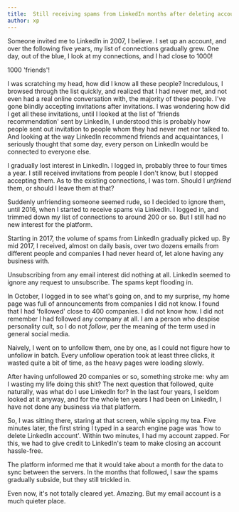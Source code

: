 ```yaml
---
title:  Still receiving spams from LinkedIn months after deleting account
author: xp
---
```

Someone invited me to LinkedIn in 2007, I believe. I set up an account, and over the following five years, my list of connections gradually grew. One day, out of the blue, I look at my connections, and I had close to 1000!

1000 'friends'!

I was scratching my head, how did I know all these people? Incredulous, I browsed through the list quickly, and realized that I had never met, and not even had a real online conversation with, the majority of these people. I've gone blindly accepting invitations after invitations. I was wondering how did I get all these invitations, until I looked at the list of 'friends recommendation' sent by LinkedIn, I understood this is probably how people sent out invitation to people whom they had never met nor talked to. And looking at the way LinkedIn recommend friends and acquaintances, I seriously thought that some day, every person on LinkedIn would be connected to everyone else.

I gradually lost interest in LinkedIn. I logged in, probably three to four times a year. I still received invitations from people I don't know, but I stopped accepting them. As to the existing connections, I was torn. Should I <em>unfriend</em> them, or should I leave them at that?

Suddenly unfriending someone seemed rude, so I decided to ignore them, until 2016, when I started to receive spams via LinkedIn. I logged in, and trimmed down my list of connections to around 200 or so. But I still had no new interest for the platform.

Starting in 2017, the volume of spams from LinkedIn gradually picked up. By mid 2017, I received, almost on daily basis, over two dozens emails from different people and companies I had never heard of, let alone having any business with.

Unsubscribing from any email interest did nothing at all. LinkedIn seemed to ignore any request to unsubscribe. The spams kept flooding in.

In October, I logged in to see what's going on, and to my surprise, my home page was full of announcements from companies I did not know. I found that I had 'followed' close to 400 companies. I did not know how. I did not remember I had followed any company at all. I am a person who despise personality cult, so I do not <em>follow</em>, per the meaning of the term used in general social media.

Naively, I went on to unfollow them, one by one, as I could not figure how to unfollow in batch. Every unfollow operation took at least three clicks, it wasted quite a bit of time, as the heavy pages were loading slowly.

After having unfollowed 20 companies or so, something stroke me: why am I wasting my life doing this shit? The next question that followed, quite naturally, was what do I use LinkedIn for? In the last four years, I seldom looked at it anyway, and for the whole ten years I had been on LinkedIn, I have not done any business via that platform.

So, I was sitting there, staring at that screen, while sipping my tea. Five minutes later, the first string I typed in a search engine page was 'how to delete LinkedIn account'.  Within two minutes, I had my account zapped. For this, we had to give credit to LinkedIn's team to make closing an account hassle-free.

The platform informed me that it would take about a month for the data to sync between the servers. In the months that followed, I saw the spams gradually subside, but they still trickled in.

Even now, it's not totally cleared yet. Amazing. But my email account is a much quieter place.
